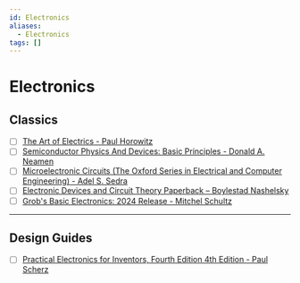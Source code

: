 ```yaml
---
id: Electronics
aliases:
  - Electronics
tags: []
---
```


# Electronics

## Classics

- [ ] [The Art of Electrics - Paul Horowitz](https://a.co/d/624FosO)
- [ ] [Semiconductor Physics And Devices: Basic Principles - Donald A. Neamen](https://a.co/d/fKiJbYl)
- [ ] [Microelectronic Circuits (The Oxford Series in Electrical and Computer Engineering) - Adel S. Sedra](https://a.co/d/fsV7vxh)
- [ ] [Electronic Devices and Circuit Theory Paperback – Boylestad Nashelsky](https://a.co/d/a8XrVfz)
- [ ] [Grob's Basic Electronics: 2024 Release - Mitchel Schultz](https://a.co/d/4aiBddc)

---
## Design Guides

- [ ] [Practical Electronics for Inventors, Fourth Edition 4th Edition - Paul Scherz](https://a.co/d/1QgWrsu) 
